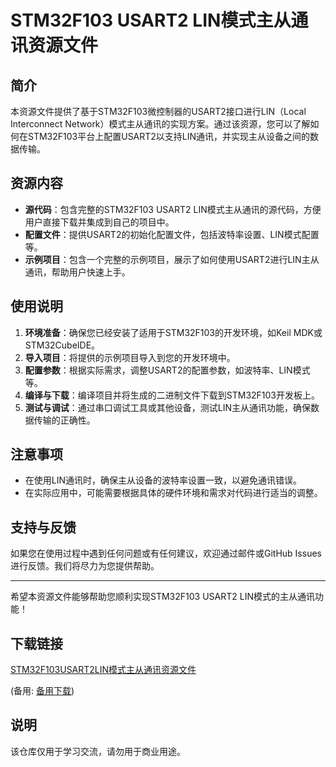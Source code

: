 # STM32F103 USART2 LIN模式主从通讯资源文件

## 简介
本资源文件提供了基于STM32F103微控制器的USART2接口进行LIN（Local Interconnect Network）模式主从通讯的实现方案。通过该资源，您可以了解如何在STM32F103平台上配置USART2以支持LIN通讯，并实现主从设备之间的数据传输。

## 资源内容
- **源代码**：包含完整的STM32F103 USART2 LIN模式主从通讯的源代码，方便用户直接下载并集成到自己的项目中。
- **配置文件**：提供USART2的初始化配置文件，包括波特率设置、LIN模式配置等。
- **示例项目**：包含一个完整的示例项目，展示了如何使用USART2进行LIN主从通讯，帮助用户快速上手。

## 使用说明
1. **环境准备**：确保您已经安装了适用于STM32F103的开发环境，如Keil MDK或STM32CubeIDE。
2. **导入项目**：将提供的示例项目导入到您的开发环境中。
3. **配置参数**：根据实际需求，调整USART2的配置参数，如波特率、LIN模式等。
4. **编译与下载**：编译项目并将生成的二进制文件下载到STM32F103开发板上。
5. **测试与调试**：通过串口调试工具或其他设备，测试LIN主从通讯功能，确保数据传输的正确性。

## 注意事项
- 在使用LIN通讯时，确保主从设备的波特率设置一致，以避免通讯错误。
- 在实际应用中，可能需要根据具体的硬件环境和需求对代码进行适当的调整。

## 支持与反馈
如果您在使用过程中遇到任何问题或有任何建议，欢迎通过邮件或GitHub Issues进行反馈。我们将尽力为您提供帮助。

---

希望本资源文件能够帮助您顺利实现STM32F103 USART2 LIN模式的主从通讯功能！

## 下载链接
[STM32F103USART2LIN模式主从通讯资源文件](https://pan.quark.cn/s/d13ba1d83932) 

(备用: [备用下载](https://pan.baidu.com/s/1T4u5z8xOsKco3Iel7NLg3Q?pwd=1234))

## 说明

该仓库仅用于学习交流，请勿用于商业用途。
